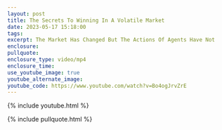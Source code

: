 ```yaml
---
layout: post
title: The Secrets To Winning In A Volatile Market
date: 2023-05-17 15:18:00
tags:
excerpt: The Market Has Changed But The Actions Of Agents Have Not
enclosure:
pullquote:
enclosure_type: video/mp4
enclosure_time:
use_youtube_image: true
youtube_alternate_image:
youtube_code: https://www.youtube.com/watch?v=Bo4ogJrvZrE
---
```

{% include youtube.html %}

{% include pullquote.html %}
